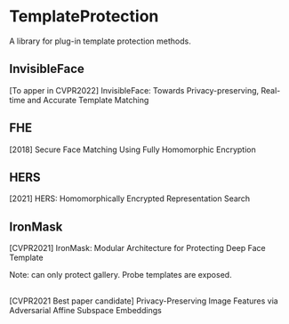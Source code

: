 # TemplateProtection

A library for plug-in template protection methods.

## InvisibleFace
[To apper in CVPR2022] InvisibleFace: Towards Privacy-preserving, Real-time and  Accurate Template Matching

## FHE
[2018] Secure Face Matching Using Fully Homomorphic Encryption

## HERS

[2021] HERS: Homomorphically Encrypted Representation Search

## IronMask
[CVPR2021] IronMask: Modular Architecture for Protecting Deep Face Template

Note: can only protect gallery. Probe templates are exposed.

## 
[CVPR2021 Best paper candidate] Privacy-Preserving Image Features via Adversarial Affine Subspace Embeddings